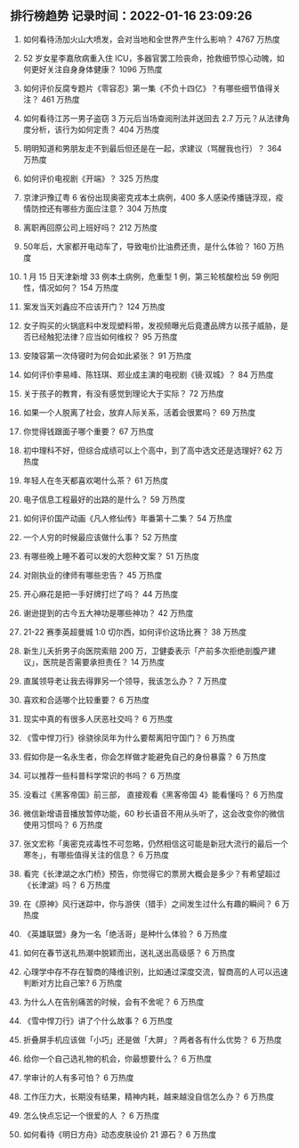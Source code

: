 
## 排行榜趋势 记录时间：2022-01-16 23:09:26
  
  1. 如何看待汤加火山大喷发，会对当地和全世界产生什么影响？ 4767 万热度
    
  2. 52 岁女星李嘉欣病重入住 ICU，多器官罢工险丧命，抢救细节惊心动魄，如何更好关注自身身体健康？ 1096 万热度
    
  3. 如何评价反腐专题片《零容忍》第一集《不负十四亿》？有哪些细节值得关注？ 461 万热度
    
  4. 如何看待江苏一男子盗窃 3 万元后当场查阅刑法并送回去 2.7 万元？从法律角度分析，该行为如何定责？ 404 万热度
    
  5. 明明知道和男朋友走不到最后但还是在一起，求建议（骂醒我也行）？ 364 万热度
    
  6. 如何评价电视剧《开端》？ 325 万热度
    
  7. 京津沪豫辽粤 6 省份出现奥密克戎本土病例，400 多人感染传播链浮现，疫情防控还有哪些方面应注意？ 304 万热度
    
  8. 离职再回原公司上班好吗？ 212 万热度
    
  9. 50年后，大家都开电动车了，导致电价比油费还贵，是什么体验？ 160 万热度
    
  10. 1 月 15 日天津新增 33 例本土病例，危重型 1 例，第三轮核酸检出 59 例阳性，情况如何？ 154 万热度
    
  11. 案发当天刘鑫应不应该开门？ 124 万热度
    
  12. 女子购买的火锅底料中发现塑料带，发视频曝光后竟遭品牌方以孩子威胁，是否已经触犯法律？应当如何维权？ 95 万热度
    
  13. 安陵容第一次侍寝时为何会如此紧张？ 91 万热度
    
  14. 如何评价李易峰、陈钰琪、郑业成主演的电视剧《镜·双城》？ 84 万热度
    
  15. 关于孩子的教育，有没有感觉到理论大于实际？ 72 万热度
    
  16. 如果一个人脱离了社会，放弃人际关系，活着会很累吗？ 69 万热度
    
  17. 你觉得钱跟面子哪个重要？ 67 万热度
    
  18. 初中理科不好，但综合成绩可以上个高中，到了高中选文还是选理好? 62 万热度
    
  19. 年轻人在冬天都喜欢喝什么茶？ 61 万热度
    
  20. 电子信息工程最好的出路的是什么？ 59 万热度
    
  21. 如何评价国产动画《凡人修仙传》年番第十二集？ 54 万热度
    
  22. 一个人穷的时候最应该做什么事？ 52 万热度
    
  23. 有哪些晚上睡不着可以发的大怨种文案？ 51 万热度
    
  24. 对刚执业的律师有哪些忠告？ 45 万热度
    
  25. 开心麻花是把一手好牌打烂了吗？ 44 万热度
    
  26. 谢逊提到的古今五大神功是哪些神功？ 42 万热度
    
  27. 21-22 赛季英超曼城 1:0 切尔西，如何评价这场比赛？ 38 万热度
    
  28. 新生儿夭折男子向医院索赔 200 万，卫健委表示「产前多次拒绝剖腹产建议」，医院是否需要承担责任？ 14 万热度
    
  29. 直属领导老让我去得罪另一个领导，我该怎么办？ 7 万热度
    
  30. 喜欢和合适哪个比较重要？ 6 万热度
    
  31. 现实中真的有很多人厌恶社交吗？ 6 万热度
    
  32. 《雪中悍刀行》徐骁徐凤年为什么要帮离阳守国门？ 6 万热度
    
  33. 假如你是一名永生者，你会怎样做才能避免自己的身份暴露？ 6 万热度
    
  34. 可以推荐一些科普科学常识的书吗？ 6 万热度
    
  35. 没看过《黑客帝国》前三部， 直接观看《黑客帝国 4》能看懂吗？ 6 万热度
    
  36. 微信新增语音播放暂停功能，60 秒长语音不用从头听了，这会改变你的微信使用习惯吗？ 6 万热度
    
  37. 张文宏称「奥密克戎毒性不可忽略，仍然相信这可能是新冠大流行的最后一个寒冬」，有哪些值得关注的信息？ 6 万热度
    
  38. 看完《长津湖之水门桥》预告，你觉得它的票房大概会是多少？有希望超过《长津湖》吗？ 6 万热度
    
  39. 在《原神》风行迷踪中，你与游侠（猎手）之间发生过什么有趣的瞬间？ 6 万热度
    
  40. 《英雄联盟》身为一名「绝活哥」是种什么体验？ 6 万热度
    
  41. 如何在春节送礼热潮中脱颖而出，送礼送出高级感？ 6 万热度
    
  42. 心理学中存不存在智商的降维识别，比如通过深度交流，智商高的人可以迅速判断对方比自己笨? 6 万热度
    
  43. 为什么人在告别痛苦的时候，会有不舍呢？ 6 万热度
    
  44. 《雪中悍刀行》讲了个什么故事？ 6 万热度
    
  45. 折叠屏手机应该做「小巧」还是做「大屏」？两者各有什么优势？ 6 万热度
    
  46. 给你一个自己选礼物的机会，你最想要什么？ 6 万热度
    
  47. 学审计的人有多可怕？ 6 万热度
    
  48. 工作压力大，长期没有结果，精神内耗，越来越没自信怎么办？ 6 万热度
    
  49. 怎么快点忘记一个很爱的人 ？ 6 万热度
    
  50. 如何看待《明日方舟》动态皮肤设价 21 源石？ 6 万热度
    